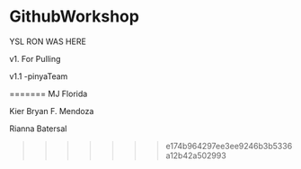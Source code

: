 # GithubWorkshop

YSL RON WAS HERE

v1. For Pulling

v1.1 -pinyaTeam


=======
MJ Florida

Kier Bryan F. Mendoza

Rianna Batersal
>>>>>>> e174b964297ee3ee9246b3b5336a12b42a502993


